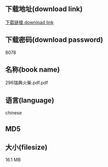 ## 下载地址(download link)
[下载链接 download link](https://tutu365.netlify.app/?s=296%E7%91%9E%E5%85%B8%E7%81%AB%E6%9F%B4.pdf)

## 下载密码(download password)
8078

## 名称(book name)
296瑞典火柴.pdf.pdf

## 语言(language)
chinese

## MD5


## 大小(filesize)
16.1 MB
